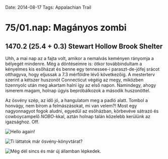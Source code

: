 Date: 2014-08-17
Tags: Appalachian Trail

# 75/01.nap: Magányos zombi

## 1470.2 (25.4 + 0.3) Stewart Hollow Brook Shelter

Uhh, a mai nap az a fajta volt, amikor a nemalvás keményen rányomja a bélyegét mindenre. Még a döntéseimre is: ötkor továbbindultam a kényelmes kis esőházat és benne egy tennessee-i paraszt-de-jófej srácot otthagyva, hogy eljussak a 7.3 mérföldre lévő következőig. A mesterterv szerint a kétszer huszonöt Connecticut végéig az megy, miközben tizennyolc után meg akartam halni így az első napon. Namindegy, ahogy ismerem magam, holnap úgyis bepróbálkozok a második huszonöttel.

Az ösvény szép, az idő jó, a hangulatom meg a padló alatt. Tombol a honvágy, nem bírom a felmászásokat, mi van velem?! Most egy nagyonnagyot fogok aludni, egyedül az esőházban, körbevéve sátrazó és cowboycampelő *NOBO*-kkal, aztán holnap talán közelebb kerülünk az igazsághoz. Off.

![Hello again!](https://lh3.googleusercontent.com/-_g5mHFPRao0/VDWnXwN5CiI/AAAAAAAAIDg/UjDGJKjBml0/s800-Ic42/140817_094402.jpg)

![Ti láttatok már ösvény-könyvtárat?](https://lh3.googleusercontent.com/-Y9pyxslhFY4/VDWnX1HvHpI/AAAAAAAAIDY/IxsVx20AdQ8/s800-Ic42/140817_114255.jpg)

![Még dél sincs és már új államban lépkedek.](https://lh3.googleusercontent.com/-ly5JBi11i-o/VDWnX40AjUI/AAAAAAAAIDs/re4nIOlp2FA/s800-Ic42/140817_120802.jpg)